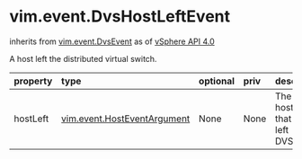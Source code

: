 vim.event.DvsHostLeftEvent
==========================
inherits from [vim.event.DvsEvent](docs/vim.event.DvsEvent.md)
as of [vSphere API 4.0](vim.version.md#vim.version.version5)


A host left the distributed virtual switch.

| property | type | optional | priv | desc |
|:---------|:-----|:---------|:-----|:-----|
| hostLeft | [vim.event.HostEventArgument](vim.event.HostEventArgument.md "vim.event.HostEventArgument") | None | None | The host that left DVS. |


